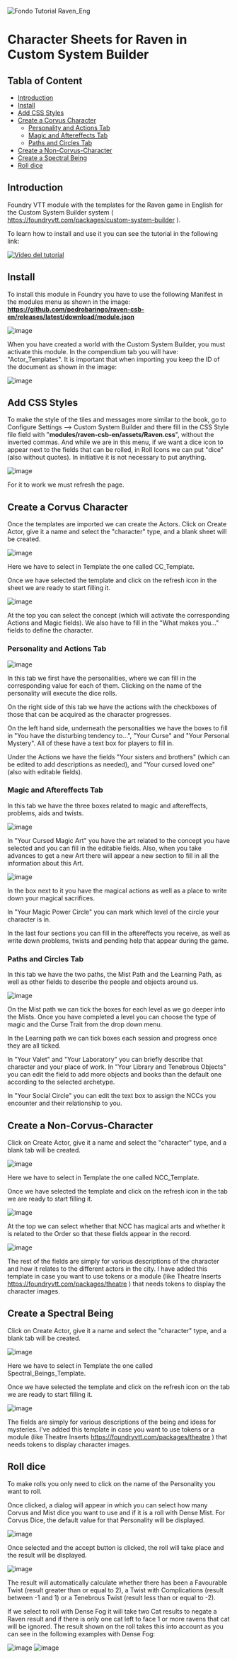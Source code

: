 ![Fondo Tutorial Raven_Eng](https://github.com/pedrobaringo/raven-csb-en/assets/148097688/d6d5db02-93b8-426f-a72d-8086a41e6cb7)

# Character Sheets for Raven in Custom System Builder

## Tabla of Content
- [Introduction](#introduction)
- [Install](#install)
- [Add CSS Styles](#add-css-styles)
- [Create a Corvus Character](#create-a-covus-character)
  - [Personality and Actions Tab](#personality-and-actions-tab)
  - [Magic and Aftereffects Tab](#magic-and-aftereffects-tab)
  - [Paths and Circles Tab](#paths-and-circles-tab)
- [Create a Non-Corvus-Character](#create-a-non-corvus-character)
- [Create a Spectral Being](#create-a-spectral-being)
- [Roll dice](#roll-dice)

## Introduction
Foundry VTT module with the templates for the Raven game in English for the Custom System Builder system ( https://foundryvtt.com/packages/custom-system-builder ).

To learn how to install and use it you can see the tutorial in the following link:

[![Video del tutorial](http://img.youtube.com/vi/jgwC5lTZZrI/0.jpg)](http://www.youtube.com/watch?v=jgwC5lTZZrI "Tutorial Foundry-Raven")

## Install
To install this module in Foundry you have to use the following Manifest in the modules menu as shown in the image: **https://github.com/pedrobaringo/raven-csb-en/releases/latest/download/module.json**

![image](https://github.com/pedrobaringo/raven-csb-en/assets/148097688/33d9e1ff-8e2a-4003-85d4-4a334ec5d82a)

When you have created a world with the Custom System Builder, you must activate this module. In the compendium tab you will have: "Actor_Templates".
It is important that when importing you keep the ID of the document as shown in the image:

![image](https://github.com/pedrobaringo/raven-csb-en/assets/148097688/37e24478-1a59-4c50-8948-ccfa8c04ff36)

## Add CSS Styles
To make the style of the tiles and messages more similar to the book, go to Configure Settings --> Custom System Builder and there fill in the CSS Style file field with "**modules/raven-csb-en/assets/Raven.css**", without the inverted commas. And while we are in this menu, if we want a dice icon to appear next to the fields that can be rolled, in Roll Icons we can put "dice" (also without quotes). In initiative it is not necessary to put anything.

![image](https://github.com/pedrobaringo/raven-csb-en/assets/148097688/f03031d3-c3ce-4c17-9f03-ebf4535ccac7)

For it to work we must refresh the page.

## Create a Corvus Character
Once the templates are imported we can create the Actors.
Click on Create Actor, give it a name and select the "character" type, and a blank sheet will be created.

![image](https://github.com/pedrobaringo/raven-csb-en/assets/148097688/d45a3e5a-d932-4941-b416-dbd99bd08724)

Here we have to select in Template the one called CC_Template.

Once we have selected the template and click on the refresh icon in the sheet we are ready to start filling it.

![image](https://github.com/pedrobaringo/raven-csb-en/assets/148097688/b5713437-e7be-4510-9038-fa81cf74b738)

At the top you can select the concept (which will activate the corresponding Actions and Magic fields). We also have to fill in the "What makes you..." fields to define the character.

### Personality and Actions Tab

![image](https://github.com/pedrobaringo/raven-csb-en/assets/148097688/2e6226cd-f8bb-4ddc-ac4f-b0b33fb12a9c)

In this tab we first have the personalities, where we can fill in the corresponding value for each of them. Clicking on the name of the personality will execute the dice rolls.

On the right side of this tab we have the actions with the checkboxes of those that can be acquired as the character progresses.

On the left hand side, underneath the personalities we have the boxes to fill in "You have the disturbing tendency to...", "Your Curse" and "Your Personal Mystery". All of these have a text box for players to fill in.

Under the Actions we have the fields "Your sisters and brothers" (which can be edited to add descriptions as needed), and "Your cursed loved one" (also with editable fields).

### Magic and Aftereffects Tab
In this tab we have the three boxes related to magic and aftereffects, problems, aids and twists.

![image](https://github.com/pedrobaringo/raven-csb-en/assets/148097688/05637089-9ac2-43ef-b093-2f916f11f9a0)

In "Your Cursed Magic Art" you have the art related to the concept you have selected and you can fill in the editable fields. Also, when you take advances to get a new Art there will appear a new section to fill in all the information about this Art.

![image](https://github.com/pedrobaringo/raven-csb-en/assets/148097688/691db543-4145-4d3b-849e-10f8598f5683)

In the box next to it you have the magical actions as well as a place to write down your magical sacrifices.

In "Your Magic Power Circle" you can mark which level of the circle your character is in.

In the last four sections you can fill in the aftereffects you receive, as well as write down problems, twists and pending help that appear during the game.

### Paths and Circles Tab
In this tab we have the two paths, the Mist Path and the Learning Path, as well as other fields to describe the people and objects around us.

![image](https://github.com/pedrobaringo/raven-csb-en/assets/148097688/874af828-c4d0-41bb-9cec-70f6d4fc6afd)

On the Mist path we can tick the boxes for each level as we go deeper into the Mists. Once you have completed a level you can choose the type of magic and the Curse Trait from the drop down menu.

In the Learning path we can tick boxes each session and progress once they are all ticked.

In "Your Valet" and "Your Laboratory" you can briefly describe that character and your place of work. In "Your Library and Tenebrous Objects" you can edit the field to add more objects and books than the default one according to the selected archetype.

In "Your Social Circle" you can edit the text box to assign the NCCs you encounter and their relationship to you.

## Create a Non-Corvus-Character
Click on Create Actor, give it a name and select the "character" type, and a blank tab will be created.

![image](https://github.com/pedrobaringo/raven-csb-en/assets/148097688/30ea6336-4b01-4521-a878-fb5ba9a172a8)

Here we have to select in Template the one called NCC_Template.

Once we have selected the template and click on the refresh icon in the tab we are ready to start filling it.

![image](https://github.com/pedrobaringo/raven-csb-en/assets/148097688/3c538727-aaa9-44ce-91e6-b1d78530e198)

At the top we can select whether that NCC has magical arts and whether it is related to the Order so that these fields appear in the record.

![image](https://github.com/pedrobaringo/raven-csb-en/assets/148097688/fb44a280-607d-4df8-a1c1-487dc3a8a67d)

The rest of the fields are simply for various descriptions of the character and how it relates to the different actors in the city. I have added this template in case you want to use tokens or a module (like Theatre Inserts https://foundryvtt.com/packages/theatre ) that needs tokens to display the character images.

## Create a Spectral Being
Click on Create Actor, give it a name and select the "character" type, and a blank tab will be created.

![image](https://github.com/pedrobaringo/raven-csb-en/assets/148097688/e5fb690c-817f-41cc-8768-854003581aa6)

Here we have to select in Template the one called Spectral_Beings_Template.

Once we have selected the template and click on the refresh icon on the tab we are ready to start filling it.

![image](https://github.com/pedrobaringo/raven-csb-en/assets/148097688/2b5e7b1a-969e-4916-b628-1146706e90ea)

The fields are simply for various descriptions of the being and ideas for mysteries. I've added this template in case you want to use tokens or a module (like Theatre Inserts https://foundryvtt.com/packages/theatre ) that needs tokens to display character images.

## Roll dice
To make rolls you only need to click on the name of the Personality you want to roll.

Once clicked, a dialog will appear in which you can select how many Corvus and Mist dice you want to use and if it is a roll with Dense Mist. For Corvus Dice, the default value for that Personality will be displayed.

![image](https://github.com/pedrobaringo/raven-csb-en/assets/148097688/3cf45f6c-0cfe-444b-8034-56efef1093be)

Once selected and the accept button is clicked, the roll will take place and the result will be displayed.

![image](https://github.com/pedrobaringo/raven-csb-en/assets/148097688/191d2d23-7f95-4b4f-9983-3de69d3adf19)

The result will automatically calculate whether there has been a Favourable Twist (result greater than or equal to 2), a Twist with Complications (result between -1 and 1) or a Tenebrous Twist (result less than or equal to -2).

If we select to roll with Dense Fog it will take two Cat results to negate a Raven result and if there is only one cat left to face 1 or more ravens that cat will be ignored. The result shown on the roll takes this into account as you can see in the following examples with Dense Fog:

![image](https://github.com/pedrobaringo/raven-csb-en/assets/148097688/d7965f57-3e57-48ab-a365-fb4bbd84cbe8) ![image](https://github.com/pedrobaringo/raven-csb-en/assets/148097688/7c38ec3a-4f0d-402e-8e77-d676242bb344)
